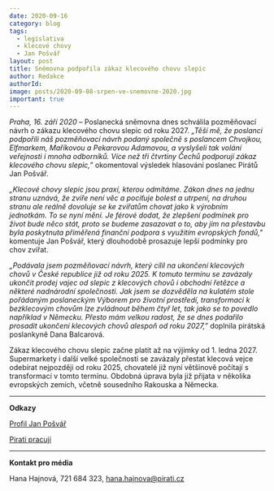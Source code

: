 ```yaml
---
date: 2020-09-16
category: blog
tags:
  - legislativa
  - klecové chovy
  - Jan Pošvář
layout: post
title: Sněmovna podpořila zákaz klecového chovu slepic
author: Redakce
authorId:  
image: posts/2020-09-08-srpen-ve-snemovne-2020.jpg
important: true
---
```


*Praha, 16. září 2020* – Poslanecká sněmovna dnes schválila pozměňovací návrh o zákazu klecového chovu slepic od roku 2027. *„Těší mě, že poslanci podpořili náš pozměňovací návrh podaný společně s poslancem Chvojkou, Elfmarkem, Maříkovou a Pekarovou Adamovou, a vyslyšeli tak volání veřejnosti i mnoha odborníků. Více než tři čtvrtiny Čechů podporují zákaz klecového chovu slepic,”* okomentoval výsledek hlasování poslanec Pirátů Jan Pošvář.

*„Klecové chovy slepic jsou praxí, kterou odmítáme. Zákon dnes na jednu stranu uznává, že zvíře není věc a pociťuje bolest a utrpení, na druhou stranu ale reálně dovoluje se ke zvířatům chovat jako k výrobním jednotkám. To se nyní mění. Je férové dodat, že zlepšení podmínek pro život bude něco stát, proto se budeme zasazovat o to, aby jim na přestavbu byla poskytnuta přiměřená finanční podpora s využitím evropských fondů,"* komentuje Jan Pošvář, který dlouhodobě prosazuje lepší podmínky pro chov zvířat. 

*„Podávala jsem pozměňovací návrh, který cílil na ukončení klecových chovů v České republice již od roku 2025. K tomuto termínu se zavázaly ukončit prodej vajec od slepic z klecových chovů i obchodní řetězce a některé nadnárodní společnosti. Jak jsem se dozvěděla na kulatém stole pořádaným poslaneckým Výborem pro životní prostředí, transformaci k bezklecovým chovům lze zvládnout během čtyř let, tak jako se to povedlo například v Německu. Přesto mám velkou radost, že se dnes podařilo prosadit ukončení klecových chovů alespoň od roku 2027,”* doplnila pirátská poslankyně Dana Balcarová.

Zákaz klecového chovu slepic začne platit až na výjimky od 1. ledna 2027. Supermarkety i další velké společnosti se zavázaly přestat klecová vejce odebírat nejpozději od roku 2025, chovatelé již nyní většinově počítají s transformací v tomto termínu. Obdobná úprava byla již přijata v několika evropských zemích, včetně sousedního Rakouska a Německa.

---

**Odkazy**

[Profil Jan Pošvář](https://www.pirati.cz/lide/jan-posvar)

[Pirati pracují](https://piratipracuji.cz)
 
---

**Kontakt pro média**

Hana Hajnová, 721 684 323, <hana.hajnova@pirati.cz>
